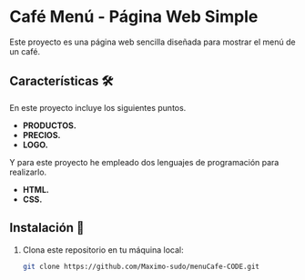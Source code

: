 # Café Menú - Página Web Simple  
Este proyecto es una página web sencilla diseñada para mostrar el menú de un café.

## Características 🛠️   
En este proyecto incluye los siguientes puntos.
- **PRODUCTOS.**
- **PRECIOS.**
- **LOGO.**

Y para este proyecto he empleado dos lenguajes de programación para realizarlo. 
- **HTML.**
- **CSS.**


## Instalación 🚀  
1. Clona este repositorio en tu máquina local:  
   ```bash
   git clone https://github.com/Maximo-sudo/menuCafe-CODE.git
